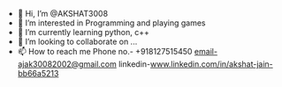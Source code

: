 - 👋 Hi, I’m @AKSHAT3008
- 👀 I’m interested in Programming and playing games
- 🌱 I’m currently learning python, c++
- 💞️ I’m looking to collaborate on ...
- 📫 How to reach me Phone no.- +918127515450 email-ajak30082002@gmail.com linkedin-www.linkedin.com/in/akshat-jain-bb66a5213


<!---
AKSHAT3008/AKSHAT3008 is a ✨ special ✨ repository because its `README.md` (this file) appears on your GitHub profile.
You can click the Preview link to take a look at your changes.
--->
